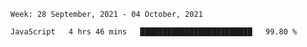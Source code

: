 <!--START_SECTION:waka-->
```text
Week: 28 September, 2021 - 04 October, 2021

JavaScript   4 hrs 46 mins   █████████████████████████   99.80 % 
```
<!--END_SECTION:waka-->
